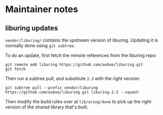 # Maintainer notes

## liburing updates

`vendor/liburing/` contains the upstream version of liburing. Updating it
is normally done using `git subtree`.

To do an update, first fetch the remote references from the liburing repo:

```
git remote add liburing https://github.com/axboe/liburing.git
git fetch
```

Then run a subtree pull, and substitute `2.3` with the right version:

```
git subtree pull --prefix vendor/liburing https://github.com/axboe/liburing.git liburing-2.3 --squash
```

Then modify the build rules over at `lib/uring/dune` to pick up the
right version of the shared library that's built.

